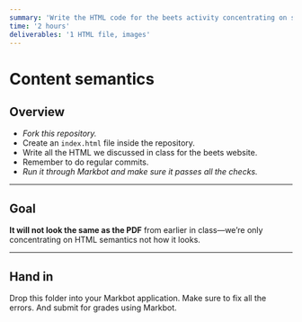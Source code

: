 ```yaml
---
summary: 'Write the HTML code for the beets activity concentrating on semantics only.'
time: '2 hours'
deliverables: '1 HTML file, images'
---
```


# Content semantics

## Overview

- *Fork this repository.*
- Create an `index.html` file inside the repository.
- Write all the HTML we discussed in class for the beets website.
- Remember to do regular commits.
- *Run it through Markbot and make sure it passes all the checks.*

---

## Goal

**It will not look the same as the PDF** from earlier in class—we’re only concentrating on HTML semantics not how it looks.

---

## Hand in

Drop this folder into your Markbot application. Make sure to fix all the errors. And submit for grades using Markbot.
